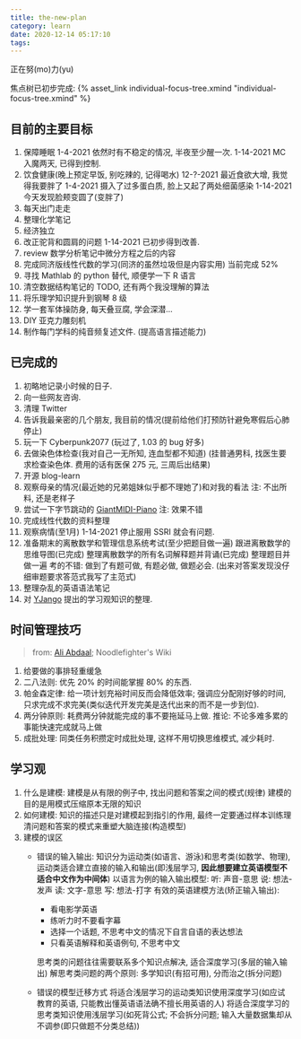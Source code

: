 ```yaml
---
title: the-new-plan
category: learn
date: 2020-12-14 05:17:10
tags:
---
```


正在努(mo)力(yu)

焦点树已初步完成: {% asset_link individual-focus-tree.xmind "individual-focus-tree.xmind" %}

<!-- more -->

## 目前的主要目标

1. 保障睡眠
   1-4-2021 依然时有不稳定的情况, 半夜至少醒一次.
   1-14-2021 MC 入魔两天, 已得到控制.
2. 饮食健康(晚上预定早饭, 别吃辣的, 记得喝水)
   12-?-2021 最近食欲大增, 我觉得我要胖了
   1-4-2021 摄入了过多蛋白质, 脸上又起了两处细菌感染
   1-14-2021 今天发现脸颊变圆了(变胖了)
3. 每天出门走走
4. 整理化学笔记
5. 经济独立
6. 改正驼背和圆肩的问题
   1-14-2021 已初步得到改善.
7. review 数学分析笔记中微分方程之后的内容
8. 完成同济版线性代数的学习(同济的虽然垃圾但是内容实用)
   当前完成 52%
9. 寻找 Mathlab 的 python 替代, 顺便学一下 R 语言
10. 清空数据结构笔记的 TODO, 还有两个我没理解的算法
11. 将乐理学知识提升到钢琴 8 级
12. 学一套军体操防身, 每天叠豆腐, 学会深潜...
13. DIY 亚克力雕刻机
14. 制作每门学科的纯音频复述文件. (提高语言描述能力)

## 已完成的

1. 初略地记录小时候的日子.
2. 向一些网友咨询.
3. 清理 Twitter
4. 告诉我最亲密的几个朋友, 我目前的情况(提前给他们打预防针避免寒假后心肺停止)
5. 玩一下 Cyberpunk2077 (玩过了, 1.03 的 bug 好多)
6. 去做染色体检查(我对自己一无所知, 连血型都不知道) (挂普通男科, 找医生要求检查染色体. 费用的话有医保 275 元, 三周后出结果)
7. 开源 blog-learn
8. 观察母亲的情况(最近她的兄弟姐妹似乎都不理她了)和对我的看法
   注: 不出所料, 还是老样子
9. 尝试一下字节跳动的 [GiantMIDI-Piano](https://github.com/bytedance/GiantMIDI-Piano)
   注: 效果不错
10. 完成线性代数的资料整理
11. 观察病情(至1月)
    1-14-2021 停止服用 SSRI 就会有问题.
12. 准备期末的离散数学和管理信息系统考试(至少把题目做一遍)
    跟进离散数学的思维导图(已完成)
    整理离散数学的所有名词解释题并背诵(已完成)
    整理题目并做一遍
    考的不错: 做到了有题可做, 有题必做, 做题必会. (出来对答案发现没仔细审题要求答范式我写了主范式)
13. 整理杂乱的英语语法笔记
14. 对 [YJango](https://space.bilibili.com/344849038) 提出的学习观知识的整理.

## 时间管理技巧

> from: [Ali Abdaal](https://aliabdaal.com/); Noodlefighter's Wiki

1. 给要做的事排轻重缓急
2. 二八法则: 优先 20% 的时间能掌握 80% 的东西.
3. 帕金森定律: 给一项计划充裕时间反而会降低效率; 强调应分配刚好够的时间, 只求完成不求完美(类似迭代开发完美是迭代出来的而不是一步到位).
4. 两分钟原则: 耗费两分钟就能完成的事不要拖延马上做.
   推论: 不论多难多累的事能快速完成就马上做
5. 成批处理: 同类任务积攒定时成批处理, 这样不用切换思维模式, 减少耗时.

## 学习观

1. 什么是建模:
   建模是从有限的例子中, 找出问题和答案之间的模式(规律)
   建模的目的是用模式压缩原本无限的知识
2. 如何建模:
   知识的描述只是对建模起到指引的作用, 最终一定要通过样本训练理清问题和答案的模式来重塑大脑连接(构造模型)
3. 建模的误区
   * 错误的输入输出:
     知识分为运动类(如语言、游泳)和思考类(如数学、物理), 运动类适合建立直接的输入和输出(即浅层学习, **因此想要建立英语模型不适合中文作为中间体**)
     以语言为例的输入输出模型:
     听: 声音-意思
     说: 想法-发声
     读: 文字-意思
     写: 想法-打字
     有效的英语建模方法(矫正输入输出):
     * 看电影学英语
     * 练听力时不要看字幕
     * 选择一个话题, 不思考中文的情况下自言自语的表达想法
     * 只看英语解释和英语例句, 不思考中文
   
     思考类的问题往往需要联系多个知识点解决, 适合深度学习(多层的输入输出)
     解思考类问题的两个原则: 多学知识(有招可用), 分而治之(拆分问题)
   * 错误的模型迁移方式
     将适合浅层学习的运动类知识使用深度学习(如应试教育的英语, 只能教出懂英语语法确不擅长用英语的人)
     将适合深度学习的思考类知识使用浅层学习(如死背公式; 不会拆分问题; 输入大量数据集却从不调参(即只做题不分类总结))